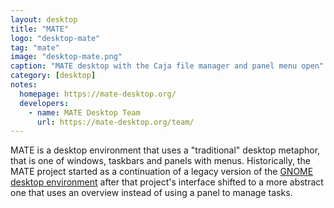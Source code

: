 ```yaml
---
layout: desktop
title: "MATE"
logo: "desktop-mate"
tag: "mate"
image: "desktop-mate.png"
caption: "MATE desktop with the Caja file manager and panel menu open"
category: [desktop]
notes:
  homepage: https://mate-desktop.org/
  developers:
    - name: MATE Desktop Team
      url: https://mate-desktop.org/team/
---
```


MATE is a desktop environment that uses a "traditional" desktop metaphor, that is one of windows, taskbars and panels with menus. Historically, the MATE project started as a continuation of a legacy version of the [GNOME desktop environment](/desktops/gnome) after that project's interface shifted to a more abstract one that uses an overview instead of using a panel to manage tasks.
